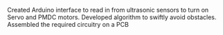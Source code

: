 Created Arduino interface to read in from ultrasonic sensors to turn on Servo and PMDC motors. Developed algorithm to swiftly avoid obstacles. Assembled the required circuitry on a PCB
